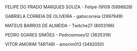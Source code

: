 FELIPE DO PRADO MARQUES SOUZA - Felipe-19109 (5898828)

GABRIELA CORREIA DE OLIVEIRA - gabscorreia (2997949)

MATEUS BARROS DE ALMEIDA - Twitche27 (8003196)

PEDRO SOARES SIMÕES - Pedrosimoes12 (3635319)

VITOR AMORIM TARTARI - amorim013 (3492050)
